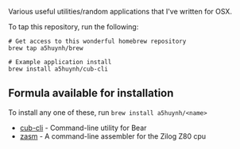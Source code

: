 Various useful utilities/random applications that I've written for OSX.

To tap this repository, run the following:

    # Get access to this wonderful homebrew repository
    brew tap a5huynh/brew

    # Example application install
    brew install a5huynh/cub-cli


## Formula available for installation

To install any one of these, run `brew install a5huynh/<name>`

* [cub-cli](https://github.com/a5huynh/cub-cli) - Command-line utility for Bear
* [zasm](https://k1.spdns.de/Develop/Projects/zasm/) - A command-line assembler for the Zilog Z80 cpu
